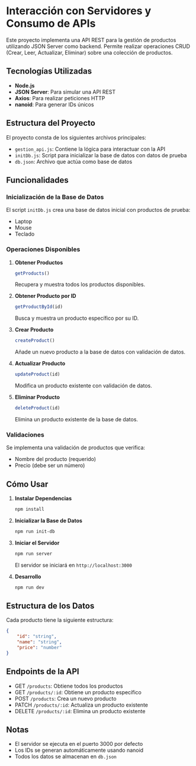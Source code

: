 # Interacción con Servidores y Consumo de APIs

Este proyecto implementa una API REST para la gestión de productos utilizando JSON Server como backend. Permite realizar operaciones CRUD (Crear, Leer, Actualizar, Eliminar) sobre una colección de productos.

## Tecnologías Utilizadas

- **Node.js**
- **JSON Server**: Para simular una API REST
- **Axios**: Para realizar peticiones HTTP
- **nanoid**: Para generar IDs únicos

## Estructura del Proyecto

El proyecto consta de los siguientes archivos principales:

- `gestion_api.js`: Contiene la lógica para interactuar con la API
- `initDb.js`: Script para inicializar la base de datos con datos de prueba
- `db.json`: Archivo que actúa como base de datos

## Funcionalidades

### Inicialización de la Base de Datos
El script `initDb.js` crea una base de datos inicial con productos de prueba:
- Laptop
- Mouse
- Teclado

### Operaciones Disponibles

1. **Obtener Productos**
   ```javascript
   getProducts()
   ```
   Recupera y muestra todos los productos disponibles.

2. **Obtener Producto por ID**
   ```javascript
   getProductById(id)
   ```
   Busca y muestra un producto específico por su ID.

3. **Crear Producto**
   ```javascript
   createProduct()
   ```
   Añade un nuevo producto a la base de datos con validación de datos.

4. **Actualizar Producto**
   ```javascript
   updateProduct(id)
   ```
   Modifica un producto existente con validación de datos.

5. **Eliminar Producto**
   ```javascript
   deleteProduct(id)
   ```
   Elimina un producto existente de la base de datos.

### Validaciones
Se implementa una validación de productos que verifica:
- Nombre del producto (requerido)
- Precio (debe ser un número)

## Cómo Usar

1. **Instalar Dependencias**
   ```bash
   npm install
   ```

2. **Inicializar la Base de Datos**
   ```bash
   npm run init-db
   ```

3. **Iniciar el Servidor**
   ```bash
   npm run server
   ```
   El servidor se iniciará en `http://localhost:3000`

4. **Desarrollo**
   ```bash
   npm run dev
   ```

## Estructura de los Datos

Cada producto tiene la siguiente estructura:
```json
{
    "id": "string",
    "name": "string",
    "price": "number"
}
```

## Endpoints de la API

- GET `/products`: Obtiene todos los productos
- GET `/products/:id`: Obtiene un producto específico
- POST `/products`: Crea un nuevo producto
- PATCH `/products/:id`: Actualiza un producto existente
- DELETE `/products/:id`: Elimina un producto existente

## Notas
- El servidor se ejecuta en el puerto 3000 por defecto
- Los IDs se generan automáticamente usando nanoid
- Todos los datos se almacenan en `db.json`